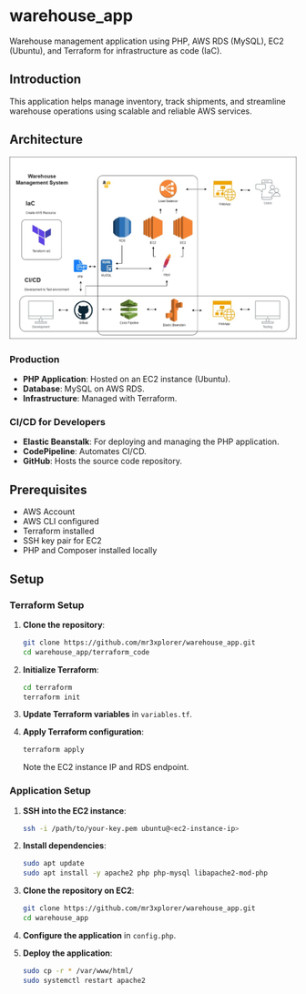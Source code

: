 # warehouse_app
Warehouse management application using PHP, AWS RDS (MySQL), EC2 (Ubuntu), and Terraform for infrastructure as code (IaC).

## Introduction

This application helps manage inventory, track shipments, and streamline warehouse operations using scalable and reliable AWS services.

## Architecture

![Architecture Diagram](WMS_AWS.jpg)

### Production

- **PHP Application**: Hosted on an EC2 instance (Ubuntu).
- **Database**: MySQL on AWS RDS.
- **Infrastructure**: Managed with Terraform.

### CI/CD for Developers

- **Elastic Beanstalk**: For deploying and managing the PHP application.
- **CodePipeline**: Automates CI/CD.
- **GitHub**: Hosts the source code repository.

## Prerequisites

- AWS Account
- AWS CLI configured
- Terraform installed
- SSH key pair for EC2
- PHP and Composer installed locally

## Setup

### Terraform Setup

1. **Clone the repository**:
    ```sh
    git clone https://github.com/mr3xplorer/warehouse_app.git
    cd warehouse_app/terraform_code
    ```

2. **Initialize Terraform**:
    ```sh
    cd terraform
    terraform init
    ```

3. **Update Terraform variables** in `variables.tf`.

4. **Apply Terraform configuration**:
    ```sh
    terraform apply
    ```
    Note the EC2 instance IP and RDS endpoint.

### Application Setup

1. **SSH into the EC2 instance**:
    ```sh
    ssh -i /path/to/your-key.pem ubuntu@<ec2-instance-ip>
    ```

2. **Install dependencies**:
    ```sh
    sudo apt update
    sudo apt install -y apache2 php php-mysql libapache2-mod-php
    ```

3. **Clone the repository on EC2**:
    ```sh
    git clone https://github.com/mr3xplorer/warehouse_app.git
    cd warehouse_app
    ```

4. **Configure the application** in `config.php`.

5. **Deploy the application**:
    ```sh
    sudo cp -r * /var/www/html/
    sudo systemctl restart apache2
    ```
